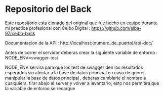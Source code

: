 # Repositorio del Back

Este repositorio esta clonado del original que fue hecho en equipo durante mi practica profesional con Ceibo Digital : https://github.com/alba-97/ceibo-back

Documentacion de la API :
http://localhost:(numero_de_puerto)/api-doc/

Antes de correr el servidor deberas crear la siguiente variable de entorno :
NODE_ENV=swagger-test

NODE_ENV servira para que los test de swagger den los resultados esperados sin afectar a la base de datos principal
en caso de querer manipular la base de datos principal , deberas cambiarle el nombre a cualquiera, tirar abajo el server y volver
a levantarlo, esto nos permitira que la variable de entorno se recargue
